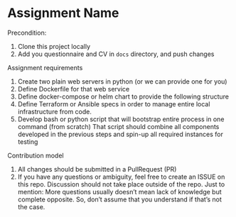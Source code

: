 # Assignment Name

Precondition:
1. Clone this project locally
2. Add you questionnaire and CV in `docs` directory, and push changes  


Assignment requirements
1. Create two plain  web servers in python (or we can provide one for you)
2. Define Dockerfile for that web service
3. Define docker-compose or helm chart to provide the following structure
4. Define Terraform or Ansible specs in order to manage entire local infrastructure from code.
5. Develop bash or python script that will bootstrap entire process in one command (from scratch)
That script should combine all components developed in the previous steps and spin-up all required instances for testing

Contribution model

1. All changes should be submitted in a PullRequest (PR)
2. If you have any questions or ambiguity, feel free to create an ISSUE on this repo. 
Discussion should not take place outside of the repo. Just to mention: More questions 
usually doesn’t mean lack of knowledge but complete opposite. So, don’t assume that you understand if that’s not the case. 

